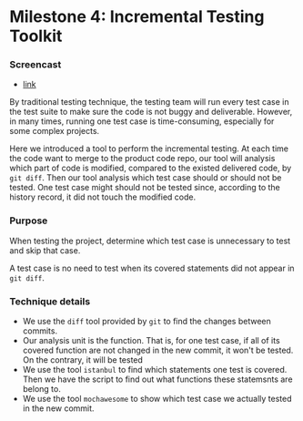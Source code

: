 # Milestone 4: Incremental Testing Toolkit

###  Screencast
 - [link](https://youtu.be/GsuOUdD1swY)

By traditional testing technique, the testing team will run every test case in the test suite to make sure the code is not buggy and deliverable.
However, in many times, running one test case is time-consuming, especially for some complex projects.

Here we introduced a tool to perform the incremental testing.  At each time the code want to merge to the product code repo, our tool will analysis which part of code is modified, compared to the existed delivered code, by `git diff`.  Then our tool analysis which test case should or should not be tested. One test case might should not be tested since, according to the history record, it did not touch the modified code.

### Purpose
When testing the project, determine which test case is unnecessary to test and skip that case. 

A test case is no need to test when its covered statements did not appear in `git diff`.

### Technique details

- We use the `diff` tool provided by `git` to find the changes between commits.
- Our analysis unit is the function. That is, for one test case, if all of its covered function are not changed in the new commit, it won't be tested. On the contrary, it will be tested
- We use the tool `istanbul` to find which statements one test is covered. Then we have the script to find out what functions these statemsnts are belong to.
- We use the tool `mochawesome` to show which test case we actually tested in the new commit.
